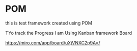 # POM
this is test framework created using POM

TYo track the Progress I am Using Kanban framework Board

https://miro.com/app/board/uXjVNXC2p9A=/
